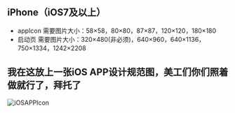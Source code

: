 

## iPhone（iOS7及以上）
- appIcon 需要图片大小：58×58，80×80，87×87，120×120，180×180
- 启动页 需要图片大小：320×480(非必须)，640×960，640×1136，750×1334，1242×2208

## 我在这放上一张iOS APP设计规范图，美工们你们照着做就行了，拜托了
![iOSAPPIcon](http://p44bkxib3.bkt.clouddn.com/iOSAPPIcon.jpg)


